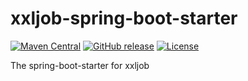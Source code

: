 # xxljob-spring-boot-starter
[![Maven Central](https://maven-badges.herokuapp.com/maven-central/cn.smilevers/xxljob-spring-boot-starter:1.8.2-RELEASE/badge.svg)](http://search.maven.org/#search|ga|1|g:"cn.smilevers")
[![GitHub release](https://img.shields.io/badge/release-download-orange.svg)](https://github.com/jerrysearch/tns/releases)
[![License](https://img.shields.io/badge/license-Apache%202-4EB1BA.svg)](https://www.apache.org/licenses/LICENSE-2.0.html)

The spring-boot-starter for xxljob
